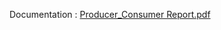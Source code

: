 Documentation :
[Producer_Consumer Report.pdf](https://github.com/user-attachments/files/18629801/Producer_Consumer.Report.pdf)
